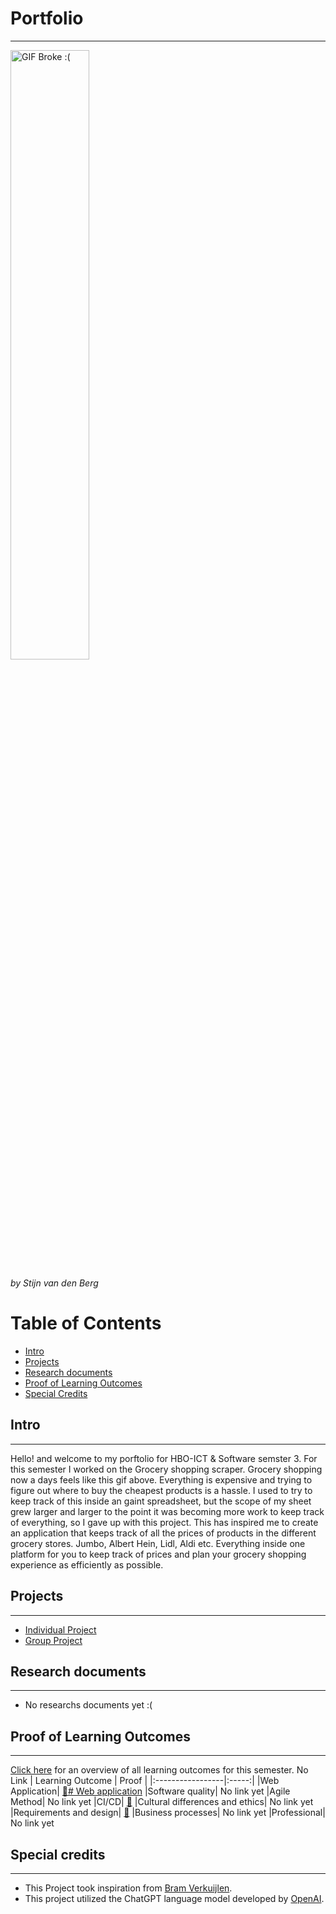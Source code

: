 # Portfolio
***
<img src="https://raw.githubusercontent.com/S3-Grocery-Market-Scraper/.github/main/store_funny.gif" alt="GIF Broke :(" width="50%" height="50%" />

*by Stijn van den Berg*

# Table of Contents
- [Intro](#intro)
- [Projects](#projects)
- [Research documents](#research-documents)
- [Proof of Learning Outcomes](#proof-of-learning-outcomes)
- [Special Credits](#special-credits)

## Intro
***
Hello! and welcome to my porftolio for HBO-ICT & Software semster 3. For this semester I worked on the Grocery shopping scraper.
Grocery shopping now a days feels like this gif above. Everything is expensive and trying to figure out where to buy the cheapest products is a hassle. I used to try to keep track of this inside an gaint spreadsheet, but the scope of my sheet grew larger and larger to the point it was becoming more work to keep track of everything, so I gave up with this project.
This has inspired me to create an application that keeps track of all the prices of products in the different grocery stores. Jumbo, Albert Hein, Lidl, Aldi etc. Everything inside one platform for you to keep track of prices and plan your grocery shopping experience as efficiently as possible.

## Projects
***
- [Individual Project](https://github.com/S3-Grocery-Market-Scraper)
- [Group Project](https://github.com/Null-Not-Found)

## Research documents
***
- No researchs documents yet :(

## Proof of Learning Outcomes
***
[Click here]() for an overview of all learning outcomes for this semester. No Link
| Learning Outcome | Proof |
|:-----------------|:-----:|
|Web Application| [🔗# Web application](https://github.com/Spider-Frog/fontys-portfolio-s3/blob/main/ProofLearningOutcomes/Web%20application.md)
|Software quality| No link yet
|Agile Method| No link yet
|CI/CD| [🔗](https://github.com/Spider-Frog/fontys-portfolio-s3/blob/main/ProofLearningOutcomes/CI-CD.md)
|Cultural differences and ethics| No link yet
|Requirements and design| [🔗](https://github.com/Spider-Frog/fontys-portfolio-s3/blob/main/ProofLearningOutcomes/Requirements%20and%20design.md)
|Business processes| No link yet
|Professional| No link yet

## Special credits
***
- This Project took inspiration from [Bram Verkuijlen](https://github.com/BramVerkuijlen/Portfolio-S3).
- This project utilized the ChatGPT language model developed by [OpenAI](https://openai.com/).



